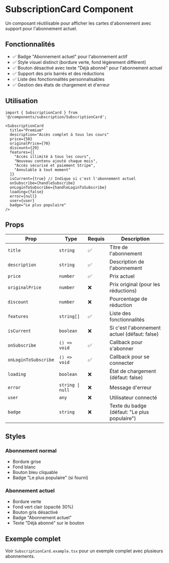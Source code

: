 # SubscriptionCard Component

Un composant réutilisable pour afficher les cartes d'abonnement avec support pour l'abonnement actuel.

## Fonctionnalités

- ✅ Badge "Abonnement actuel" pour l'abonnement actif
- ✅ Style visuel distinct (bordure verte, fond légèrement différent)
- ✅ Bouton désactivé avec texte "Déjà abonné" pour l'abonnement actuel
- ✅ Support des prix barrés et des réductions
- ✅ Liste des fonctionnalités personnalisables
- ✅ Gestion des états de chargement et d'erreur

## Utilisation

```tsx
import { SubscriptionCard } from '@/components/subscription/SubscriptionCard';

<SubscriptionCard
  title="Premium"
  description="Accès complet à tous les cours"
  price={50}
  originalPrice={70}
  discount={29}
  features={[
    "Accès illimité à tous les cours",
    "Nouveau contenu ajouté chaque mois",
    "Accès sécurisé et paiement Stripe",
    "Annulable à tout moment"
  ]}
  isCurrent={true} // Indique si c'est l'abonnement actuel
  onSubscribe={handleSubscribe}
  onLoginToSubscribe={handleLoginToSubscribe}
  loading={false}
  error={null}
  user={user}
  badge="Le plus populaire"
/>
```

## Props

| Prop | Type | Requis | Description |
|------|------|--------|-------------|
| `title` | `string` | ✅ | Titre de l'abonnement |
| `description` | `string` | ✅ | Description de l'abonnement |
| `price` | `number` | ✅ | Prix actuel |
| `originalPrice` | `number` | ❌ | Prix original (pour les réductions) |
| `discount` | `number` | ❌ | Pourcentage de réduction |
| `features` | `string[]` | ✅ | Liste des fonctionnalités |
| `isCurrent` | `boolean` | ❌ | Si c'est l'abonnement actuel (défaut: false) |
| `onSubscribe` | `() => void` | ✅ | Callback pour s'abonner |
| `onLoginToSubscribe` | `() => void` | ✅ | Callback pour se connecter |
| `loading` | `boolean` | ❌ | État de chargement (défaut: false) |
| `error` | `string \| null` | ❌ | Message d'erreur |
| `user` | `any` | ❌ | Utilisateur connecté |
| `badge` | `string` | ❌ | Texte du badge (défaut: "Le plus populaire") |

## Styles

### Abonnement normal
- Bordure grise
- Fond blanc
- Bouton bleu cliquable
- Badge "Le plus populaire" (si fourni)

### Abonnement actuel
- Bordure verte
- Fond vert clair (opacité 30%)
- Bouton gris désactivé
- Badge "Abonnement actuel"
- Texte "Déjà abonné" sur le bouton

## Exemple complet

Voir `SubscriptionCard.example.tsx` pour un exemple complet avec plusieurs abonnements.
